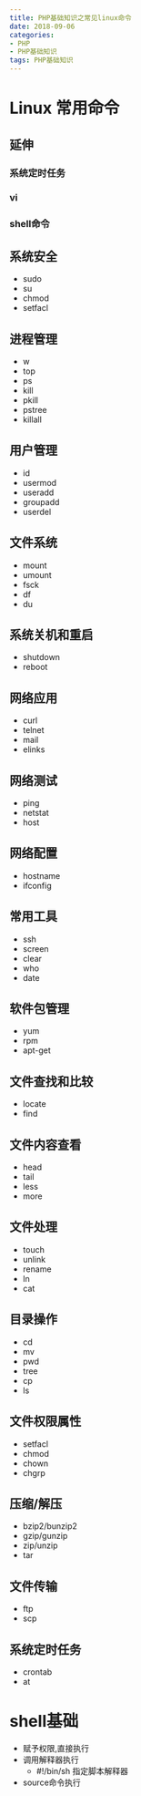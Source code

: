 ```yaml
---
title: PHP基础知识之常见linux命令
date: 2018-09-06
categories: 
- PHP
- PHP基础知识
tags: PHP基础知识
---
```

# Linux 常用命令
## 延伸
### 系统定时任务
### vi
### shell命令
## 系统安全
- sudo 
- su 
- chmod
- setfacl
## 进程管理
- w
- top
- ps
- kill
- pkill
- pstree
- killall
## 用户管理
- id
- usermod
- useradd
- groupadd
- userdel
## 文件系统
- mount
- umount
- fsck
- df
- du
## 系统关机和重启
- shutdown
- reboot
## 网络应用
- curl
- telnet
- mail
- elinks
## 网络测试
- ping
- netstat
- host
## 网络配置
- hostname
- ifconfig
## 常用工具
- ssh
- screen
- clear
- who
- date
## 软件包管理
- yum
- rpm
- apt-get
## 文件查找和比较
- locate
- find
## 文件内容查看
- head
- tail
- less
- more
## 文件处理
- touch
- unlink
- rename
- ln
- cat
## 目录操作
- cd
- mv
- pwd
- tree
- cp
- ls
## 文件权限属性
- setfacl
- chmod
- chown
- chgrp
## 压缩/解压
- bzip2/bunzip2
- gzip/gunzip
- zip/unzip
- tar
## 文件传输
- ftp
- scp
## 系统定时任务
- crontab
- at
# shell基础
- 赋予权限,直接执行
- 调用解释器执行
    - #!/bin/sh 指定脚本解释器
- source命令执行

